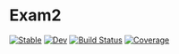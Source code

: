 # Exam2

[![Stable](https://img.shields.io/badge/docs-stable-blue.svg)](https://mathutopia.github.io/Exam2.jl/stable/)
[![Dev](https://img.shields.io/badge/docs-dev-blue.svg)](https://mathutopia.github.io/Exam2.jl/dev/)
[![Build Status](https://github.com/mathutopia/Exam2.jl/actions/workflows/CI.yml/badge.svg?branch=master)](https://github.com/mathutopia/Exam2.jl/actions/workflows/CI.yml?query=branch%3Amaster)
[![Coverage](https://codecov.io/gh/mathutopia/Exam2.jl/branch/master/graph/badge.svg)](https://codecov.io/gh/mathutopia/Exam2.jl)
